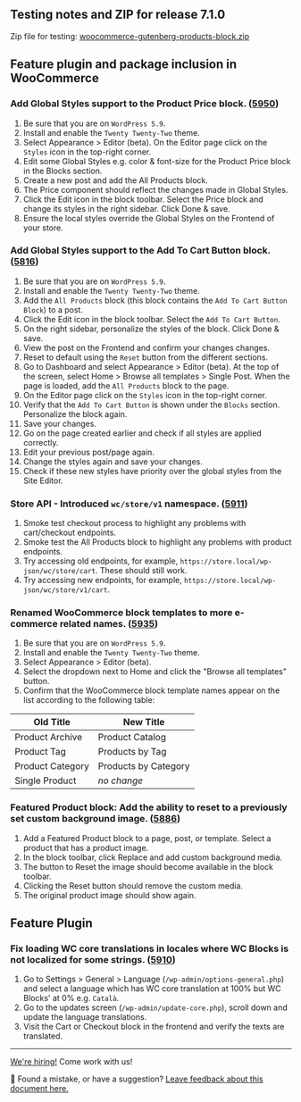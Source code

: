 ## Testing notes and ZIP for release 7.1.0

Zip file for testing: [woocommerce-gutenberg-products-block.zip](https://github.com/woocommerce/woocommerce-gutenberg-products-block/files/8153605/woocommerce-gutenberg-products-block.zip)

## Feature plugin and package inclusion in WooCommerce

### Add Global Styles support to the Product Price block. ([5950](https://github.com/woocommerce/woocommerce-gutenberg-products-block/pull/5950))

1. Be sure that you are on `WordPress 5.9`.
2. Install and enable the `Twenty Twenty-Two` theme.
3. Select Appearance > Editor (beta). On the Editor page click on the `Styles` icon in the top-right corner.
4. Edit some Global Styles e.g. color & font-size for the Product Price block in the Blocks section.
5. Create a new post and add the All Products block.
6. The Price component should reflect the changes made in Global Styles.
7. Click the Edit icon in the block toolbar. Select the Price block and change its styles in the right sidebar. Click Done & save.
8. Ensure the local styles override the Global Styles on the Frontend of your store.

### Add Global Styles support to the Add To Cart Button block. ([5816](https://github.com/woocommerce/woocommerce-gutenberg-products-block/pull/5816))

1. Be sure that you are on `WordPress 5.9`.
2. Install and enable the `Twenty Twenty-Two` theme.
3. Add the `All Products` block (this block contains the `Add To Cart Button Block`) to a post.
4. Click the Edit icon in the block toolbar. Select the `Add To Cart Button`.
5. On the right sidebar, personalize the styles of the block. Click Done & save.
6. View the post on the Frontend and confirm your changes changes.
7. Reset to default using the `Reset` button from the different sections.
8. Go to Dashboard and select Appearance > Editor (beta). At the top of the screen, select Home > Browse all templates > Single Post. When the page is loaded, add the `All Products` block to the page.
9. On the Editor page click on the `Styles` icon in the top-right corner.
10. Verify that the `Add To Cart Button` is shown under the `Blocks` section. Personalize the block again.
11. Save your changes.
12. Go on the page created earlier and check if all styles are applied correctly.
13. Edit your previous post/page again.
14. Change the styles again and save your changes.
15. Check if these new styles have priority over the global styles from the Site Editor.

### Store API - Introduced `wc/store/v1` namespace. ([5911](https://github.com/woocommerce/woocommerce-gutenberg-products-block/pull/5911))

1. Smoke test checkout process to highlight any problems with cart/checkout endpoints.
2. Smoke test the All Products block to highlight any problems with product endpoints.
3. Try accessing old endpoints, for example, `https://store.local/wp-json/wc/store/cart`. These should still work.
4. Try accessing new endpoints, for example, `https://store.local/wp-json/wc/store/v1/cart`.

### Renamed WooCommerce block templates to more e-commerce related names. ([5935](https://github.com/woocommerce/woocommerce-gutenberg-products-block/pull/5935))

1. Be sure that you are on `WordPress 5.9`.
2. Install and enable the `Twenty Twenty-Two` theme.
3. Select Appearance > Editor (beta).
4. Select the dropdown next to Home and click the "Browse all templates" button.
4. Confirm that the WooCommerce block template names appear on the list according to the following table:

Old Title | New Title
-- | --
Product Archive | Product Catalog
Product Tag | Products by Tag
Product Category | Products by Category
Single Product | _no change_

### Featured Product block: Add the ability to reset to a previously set custom background image. ([5886](https://github.com/woocommerce/woocommerce-gutenberg-products-block/pull/5886))

1. Add a Featured Product block to a page, post, or template. Select a product that has a product image.
2. In the block toolbar, click Replace and add custom background media.
3. The button to Reset the image should become available in the block toolbar.
4. Clicking the Reset button should remove the custom media.
5. The original product image should show again.

## Feature Plugin

### Fix loading WC core translations in locales where WC Blocks is not localized for some strings. ([5910](https://github.com/woocommerce/woocommerce-gutenberg-products-block/pull/5910))

1. Go to Settings > General > Language (`/wp-admin/options-general.php`) and select a language which has WC core translation at 100% but WC Blocks' at 0% e.g. `Català`.
2. Go to the updates screen (`/wp-admin/update-core.php`), scroll down and update the language translations.
3. Visit the Cart or Checkout block in the frontend and verify the texts are translated.

<!-- FEEDBACK -->

---

[We're hiring!](https://woocommerce.com/careers/) Come work with us!

🐞 Found a mistake, or have a suggestion? [Leave feedback about this document here.](https://github.com/woocommerce/woocommerce-gutenberg-products-block/issues/new?assignees=&labels=type%3A+documentation&template=--doc-feedback.md&title=Feedback%20on%20./docs/testing/releases/710.md)
<!-- /FEEDBACK -->

